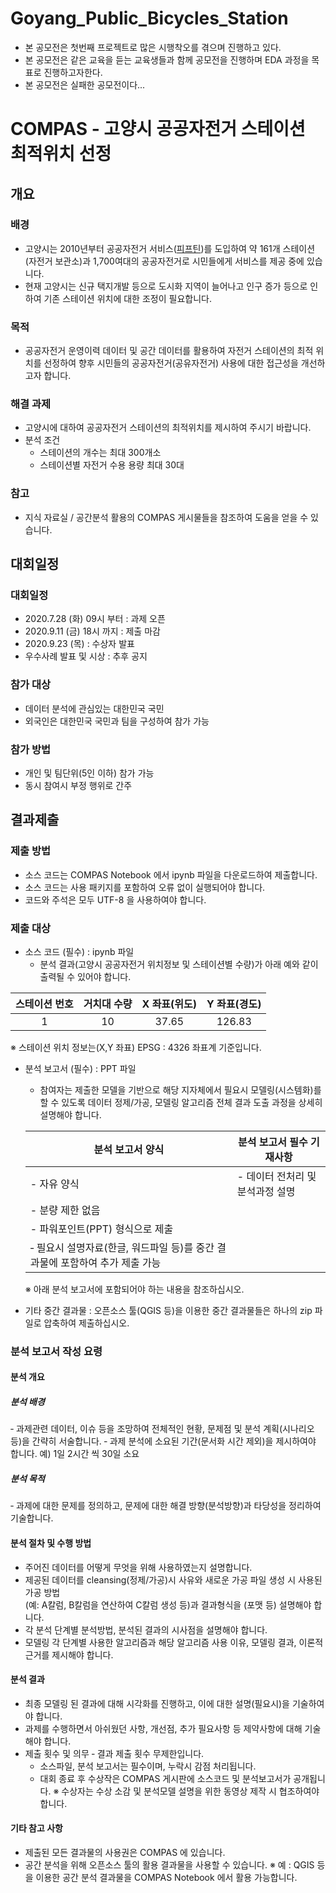 # Goyang_Public_Bicycles_Station
- 본 공모전은 첫번째 프로젝트로 많은 시행착오를 겪으며 진행하고 있다.
- 본 공모전은 같은 교육을 듣는 교육생들과 함께 공모전을 진행하며 EDA 과정을 목표로 진행하고자한다.
- 본 공모전은 실패한 공모전이다...
# COMPAS - 고양시 공공자전거 스테이션 최적위치 선정
## 개요
### 배경
- 고양시는 2010년부터 공공자전거 서비스([피프틴](https://www.fifteenlife.com))를 도입하여 약 161개 스테이션(자전거 보관소)과 1,700여대의 공공자전거로 시민들에게 서비스를 제공 중에 있습니다.
- 현재 고양시는 신규 택지개발 등으로 도시화 지역이 늘어나고 인구 증가 등으로 인하여 기존 스테이션 위치에 대한 조정이 필요합니다.
### 목적
- 공공자전거 운영이력 데이터 및 공간 데이터를 활용하여 자전거 스테이션의 최적 위치를 선정하여 향후 시민들의 공공자전거(공유자전거) 사용에 대한 접근성을 개선하고자 합니다.
### 해결 과제
- 고양시에 대하여 공공자전거 스테이션의 최적위치를 제시하여 주시기 바랍니다.
- 분석 조건
  - 스테이션의 개수는 최대 300개소
  - 스테이션별 자전거 수용 용량 최대 30대
### 참고
- 지식 자료실 / 공간분석 활용의 COMPAS 게시물들을 참조하여 도움을 얻을 수 있습니다.

## 대회일정
### 대회일정
- 2020.7.28 (화) 09시 부터 : 과제 오픈
- 2020.9.11 (금) 18시 까지 : 제출 마감
- 2020.9.23 (목) : 수상자 발표
- 우수사례 발표 및 시상 : 추후 공지
### 참가 대상
- 데이터 분석에 관심있는 대한민국 국민
- 외국인은 대한민국 국민과 팀을 구성하여 참가 가능
### 참가 방법
- 개인 및 팀단위(5인 이하) 참가 가능
- 동시 참여시 부정 행위로 간주

## 결과제출
### 제출 방법
- 소스 코드는 COMPAS Notebook 에서 ipynb 파일을 다운로드하여 제출합니다.
- 소스 코드는 사용 패키지를 포함하여 오류 없이 실행되어야 합니다.
- 코드와 주석은 모두 UTF-8 을 사용하여야 합니다.
### 제출 대상
- 소스 코드 (필수) : ipynb 파일
  - 분석 결과(고양시 공공자전거 위치정보 및 스테이션별 수량)가 아래 예와 같이 출력될 수 있어야 합니다.
  
| 스테이션 번호 | 거치대 수량 | X 좌표(위도) | Y 좌표(경도) |
|:-------------:|:-----------:|:------------:|:------------:|
|       1       |      10     |     37.65    |    126.83    |

  ※ 스테이션 위치 정보는(X,Y 좌표) EPSG : 4326 좌표계 기준입니다.
- 분석 보고서 (필수) : PPT 파일
  - 참여자는 제출한 모델을 기반으로 해당 지자체에서 필요시 모델링(시스템화)를 할 수 있도록
  데이터 정제/가공, 모델링 알고리즘 전체 결과 도출 과정을 상세히 설명해야 합니다.
  
  | 분석 보고서 양식	|   분석 보고서 필수 기재사항   |
  |-----------------|-----------------------------|
  |- 자유 양식      |- 데이터 전처리 및 분석과정 설명|
  |- 분량 제한 없음  |                             |
  |- 파워포인트(PPT) 형식으로 제출 |                |
  | ‑ 필요시 설명자료(한글, 워드파일 등)를 중간 결과물에 포함하여 추가 제출 가능 | |
  
  ※ 아래 분석 보고서에 포함되어야 하는 내용을 참조하십시오.
- 기타 중간 결과물 : 오픈소스 툴(QGIS 등)을 이용한 중간 결과물들은 하나의 zip 파일로 압축하여 제출하십시오.

### 분석 보고서 작성 요령
#### 분석 개요
##### 분석 배경
‑ 과제관련 데이터, 이슈 등을 조망하여 전체적인 현황, 문제점 및 분석 계획(시나리오 등)을 간략히 서술합니다.
‑ 과제 분석에 소요된 기간(문서화 시간 제외)을 제시하여야 합니다.
예) 1일 2시간 씩 30일 소요
##### 분석 목적
‑ 과제에 대한 문제를 정의하고, 문제에 대한 해결 방향(분석방향)과 타당성을 정리하여 기술합니다.
#### 분석 절차 및 수행 방법
- 주어진 데이터를 어떻게 무엇을 위해 사용하였는지 설명합니다.
- 제공된 데이터를 cleansing(정제/가공)시 사유와 새로운 가공 파일 생성 시 사용된 가공 방법\
  (예: A칼럼, B칼럼을 연산하여 C칼럼 생성 등)과 결과형식을 (포맷 등) 설명해야 합니다.
- 각 분석 단계별 분석방법, 분석된 결과의 시사점을 설명해야 합니다.
- 모델링 각 단계별 사용한 알고리즘과 해당 알고리즘 사용 이유, 모델링 결과, 이론적 근거를 제시해야 합니다.
#### 분석 결과
- 최종 모델링 된 결과에 대해 시각화를 진행하고, 이에 대한 설명(필요시)을 기술하여야 합니다.
- 과제를 수행하면서 아쉬웠던 사항, 개선점, 추가 필요사항 등 제약사항에 대해 기술해야 합니다.
- 제출 횟수 및 의무
  ‑ 결과 제출 횟수 무제한입니다.
  - 소스파일, 분석 보고서는 필수이며, 누락시 감점 처리됩니다.
  - 대회 종료 후 수상작은 COMPAS 게시판에 소스코드 및 분석보고서가 공개됩니다. 
  ※ 수상자는 수상 소감 및 분석모델 설명을 위한 동영상 제작 시 협조하여야 합니다.
#### 기타 참고 사항
- 제출된 모든 결과물의 사용권은 COMPAS 에 있습니다.
- 공간 분석을 위해 오픈소스 툴의 활용 결과물을 사용할 수 있습니다.
※ 예 : QGIS 등을 이용한 공간 분석 결과물을 COMPAS Notebook 에서 활용 가능합니다.
